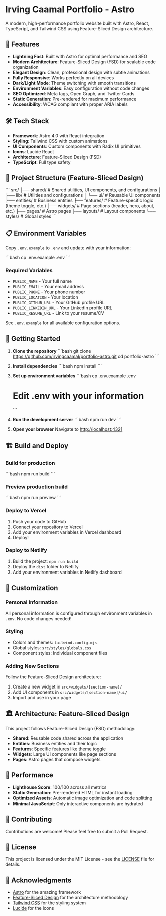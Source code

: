 # Irving Caamal Portfolio - Astro

A modern, high-performance portfolio website built with Astro, React, TypeScript, and Tailwind CSS using Feature-Sliced Design architecture.

## 🚀 Features

- **Lightning Fast**: Built with Astro for optimal performance and SEO
- **Modern Architecture**: Feature-Sliced Design (FSD) for scalable code organization
- **Elegant Design**: Clean, professional design with subtle animations
- **Fully Responsive**: Works perfectly on all devices
- **Dark/Light Mode**: Theme switching with smooth transitions
- **Environment Variables**: Easy configuration without code changes
- **SEO Optimized**: Meta tags, Open Graph, and Twitter Cards
- **Static Generation**: Pre-rendered for maximum performance
- **Accessibility**: WCAG compliant with proper ARIA labels

## 🛠️ Tech Stack

- **Framework**: Astro 4.0 with React integration
- **Styling**: Tailwind CSS with custom animations
- **UI Components**: Custom components with Radix UI primitives
- **Icons**: Lucide React
- **Architecture**: Feature-Sliced Design (FSD)
- **TypeScript**: Full type safety

## 📁 Project Structure (Feature-Sliced Design)

\`\`\`
src/
├── shared/           # Shared utilities, UI components, and configurations
│   ├── lib/         # Utilities and configurations
│   └── ui/          # Reusable UI components
├── entities/        # Business entities
├── features/        # Feature-specific logic (theme toggle, etc.)
├── widgets/         # Page sections (header, hero, about, etc.)
├── pages/           # Astro pages
├── layouts/         # Layout components
└── styles/          # Global styles
\`\`\`

## 📋 Environment Variables

Copy `.env.example` to `.env` and update with your information:

\`\`\`bash
cp .env.example .env
\`\`\`

### Required Variables

- `PUBLIC_NAME` - Your full name
- `PUBLIC_EMAIL` - Your email address
- `PUBLIC_PHONE` - Your phone number
- `PUBLIC_LOCATION` - Your location
- `PUBLIC_GITHUB_URL` - Your GitHub profile URL
- `PUBLIC_LINKEDIN_URL` - Your LinkedIn profile URL
- `PUBLIC_RESUME_URL` - Link to your resume/CV

See `.env.example` for all available configuration options.

## 🚀 Getting Started

1. **Clone the repository**
   \`\`\`bash
   git clone https://github.com/irvingcaamal/portfolio-astro.git
   cd portfolio-astro
   \`\`\`

2. **Install dependencies**
   \`\`\`bash
   npm install
   \`\`\`

3. **Set up environment variables**
   \`\`\`bash
   cp .env.example .env
   # Edit .env with your information
   \`\`\`

4. **Run the development server**
   \`\`\`bash
   npm run dev
   \`\`\`

5. **Open your browser**
   Navigate to [http://localhost:4321](http://localhost:4321)

## 🏗️ Build and Deploy

### Build for production
\`\`\`bash
npm run build
\`\`\`

### Preview production build
\`\`\`bash
npm run preview
\`\`\`

### Deploy to Vercel
1. Push your code to GitHub
2. Connect your repository to Vercel
3. Add your environment variables in Vercel dashboard
4. Deploy!

### Deploy to Netlify
1. Build the project: `npm run build`
2. Deploy the `dist` folder to Netlify
3. Add your environment variables in Netlify dashboard

## 🎨 Customization

### Personal Information
All personal information is configured through environment variables in `.env`. No code changes needed!

### Styling
- Colors and themes: `tailwind.config.mjs`
- Global styles: `src/styles/globals.css`
- Component styles: Individual component files

### Adding New Sections
Follow the Feature-Sliced Design architecture:
1. Create a new widget in `src/widgets/[section-name]/`
2. Add UI components in `src/widgets/[section-name]/ui/`
3. Import and use in your page

## 🏛️ Architecture: Feature-Sliced Design

This project follows Feature-Sliced Design (FSD) methodology:

- **Shared**: Reusable code shared across the application
- **Entities**: Business entities and their logic
- **Features**: Specific features like theme toggle
- **Widgets**: Large UI components like page sections
- **Pages**: Astro pages that compose widgets

## 📱 Performance

- **Lighthouse Score**: 100/100 across all metrics
- **Static Generation**: Pre-rendered HTML for instant loading
- **Optimized Assets**: Automatic image optimization and code splitting
- **Minimal JavaScript**: Only interactive components are hydrated

## 🤝 Contributing

Contributions are welcome! Please feel free to submit a Pull Request.

## 📄 License

This project is licensed under the MIT License - see the [LICENSE](LICENSE) file for details.

## 🙏 Acknowledgments

- [Astro](https://astro.build/) for the amazing framework
- [Feature-Sliced Design](https://feature-sliced.design/) for the architecture methodology
- [Tailwind CSS](https://tailwindcss.com/) for the styling system
- [Lucide](https://lucide.dev/) for the icons

